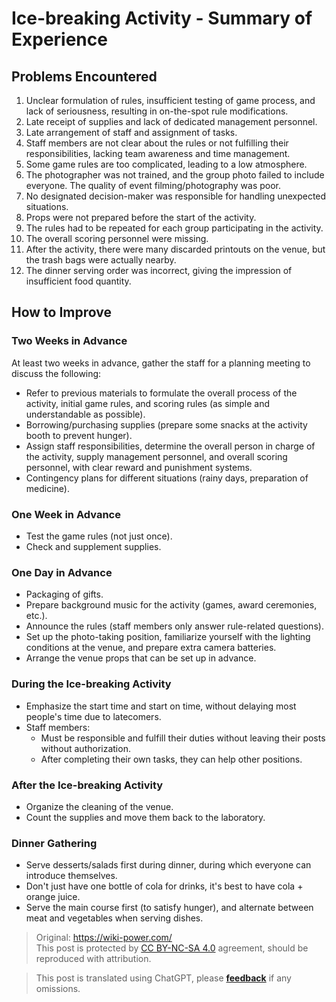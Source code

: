 # Ice-breaking Activity - Summary of Experience

## Problems Encountered

1. Unclear formulation of rules, insufficient testing of game process, and lack of seriousness, resulting in on-the-spot rule modifications.
2. Late receipt of supplies and lack of dedicated management personnel.
3. Late arrangement of staff and assignment of tasks.
4. Staff members are not clear about the rules or not fulfilling their responsibilities, lacking team awareness and time management.
5. Some game rules are too complicated, leading to a low atmosphere.
6. The photographer was not trained, and the group photo failed to include everyone. The quality of event filming/photography was poor.
7. No designated decision-maker was responsible for handling unexpected situations.
8. Props were not prepared before the start of the activity.
9. The rules had to be repeated for each group participating in the activity.
10. The overall scoring personnel were missing.
11. After the activity, there were many discarded printouts on the venue, but the trash bags were actually nearby.
12. The dinner serving order was incorrect, giving the impression of insufficient food quantity.

## How to Improve

### Two Weeks in Advance

At least two weeks in advance, gather the staff for a planning meeting to discuss the following:

- Refer to previous materials to formulate the overall process of the activity, initial game rules, and scoring rules (as simple and understandable as possible).
- Borrowing/purchasing supplies (prepare some snacks at the activity booth to prevent hunger).
- Assign staff responsibilities, determine the overall person in charge of the activity, supply management personnel, and overall scoring personnel, with clear reward and punishment systems.
- Contingency plans for different situations (rainy days, preparation of medicine).

### One Week in Advance

- Test the game rules (not just once).
- Check and supplement supplies.

### One Day in Advance

- Packaging of gifts.
- Prepare background music for the activity (games, award ceremonies, etc.).
- Announce the rules (staff members only answer rule-related questions).
- Set up the photo-taking position, familiarize yourself with the lighting conditions at the venue, and prepare extra camera batteries.
- Arrange the venue props that can be set up in advance.

### During the Ice-breaking Activity

- Emphasize the start time and start on time, without delaying most people's time due to latecomers.
- Staff members:
  - Must be responsible and fulfill their duties without leaving their posts without authorization.
  - After completing their own tasks, they can help other positions.

### After the Ice-breaking Activity

- Organize the cleaning of the venue.
- Count the supplies and move them back to the laboratory.

### Dinner Gathering

- Serve desserts/salads first during dinner, during which everyone can introduce themselves.
- Don't just have one bottle of cola for drinks, it's best to have cola + orange juice.
- Serve the main course first (to satisfy hunger), and alternate between meat and vegetables when serving dishes.

> Original: <https://wiki-power.com/>  
> This post is protected by [CC BY-NC-SA 4.0](https://creativecommons.org/licenses/by/4.0/deed.en) agreement, should be reproduced with attribution.

> This post is translated using ChatGPT, please [**feedback**](https://github.com/linyuxuanlin/Wiki_MkDocs/issues/new) if any omissions.